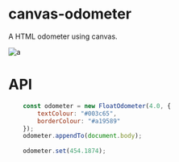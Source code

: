 # canvas-odometer
A HTML odometer using canvas.

![a](https://user-images.githubusercontent.com/45740/37472571-b13b0080-286c-11e8-8495-ef6aba591646.gif)

# API

```javascript
    const odometer = new FloatOdometer(4.0, {
        textColour: "#003c65",
        borderColour: "#a19589"
    });
    odometer.appendTo(document.body);
    
    odometer.set(454.1874);
```
